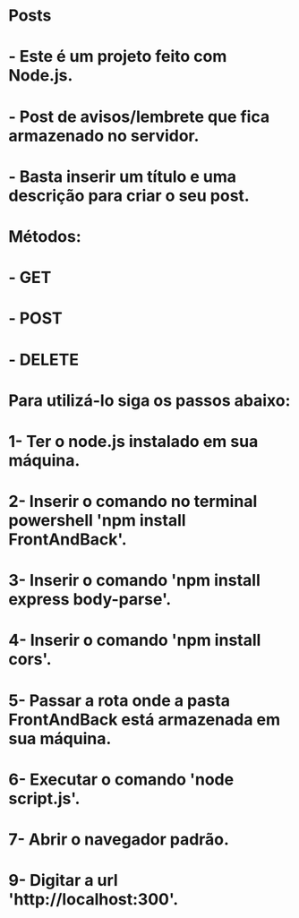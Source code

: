 # Posts

# - Este é um projeto feito com Node.js.

# - Post de avisos/lembrete que fica armazenado no servidor.

# - Basta inserir um título e uma descrição para criar o seu post.

# Métodos:

# - GET

# - POST

# - DELETE

# Para utilizá-lo siga os passos abaixo:

# 1- Ter o node.js instalado em sua máquina.

# 2- Inserir o comando no terminal powershell 'npm install FrontAndBack'.

# 3- Inserir o comando 'npm install express body-parse'.

# 4- Inserir o comando 'npm install cors'.

# 5- Passar a rota onde a pasta FrontAndBack está armazenada em sua máquina.

# 6- Executar o comando 'node script.js'.

# 7- Abrir o navegador padrão.

# 9- Digitar a url 'http://localhost:300'.
